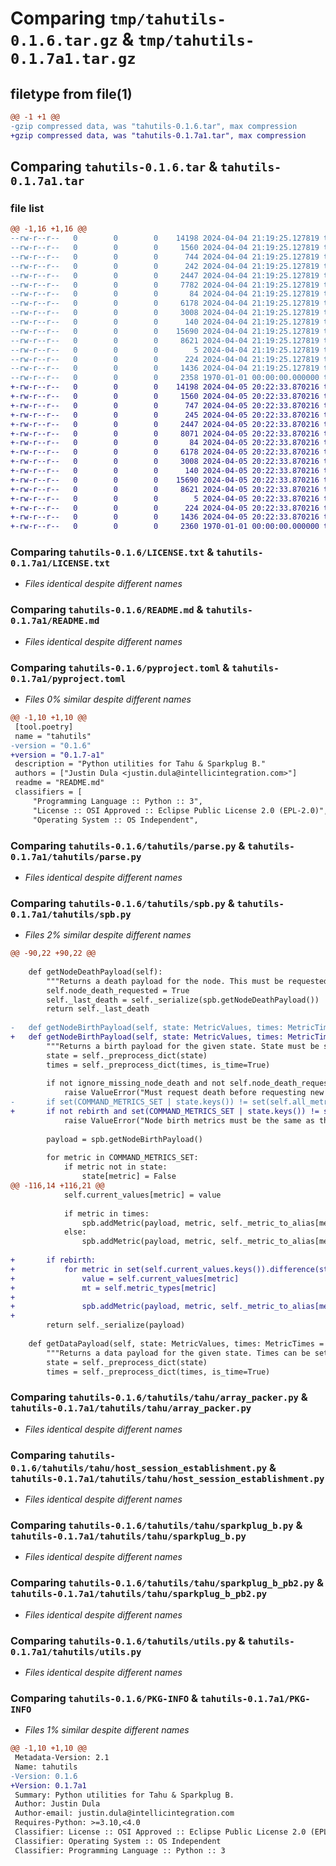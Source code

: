 # Comparing `tmp/tahutils-0.1.6.tar.gz` & `tmp/tahutils-0.1.7a1.tar.gz`

## filetype from file(1)

```diff
@@ -1 +1 @@
-gzip compressed data, was "tahutils-0.1.6.tar", max compression
+gzip compressed data, was "tahutils-0.1.7a1.tar", max compression
```

## Comparing `tahutils-0.1.6.tar` & `tahutils-0.1.7a1.tar`

### file list

```diff
@@ -1,16 +1,16 @@
--rw-r--r--   0        0        0    14198 2024-04-04 21:19:25.127819 tahutils-0.1.6/LICENSE.txt
--rw-r--r--   0        0        0     1560 2024-04-04 21:19:25.127819 tahutils-0.1.6/README.md
--rw-r--r--   0        0        0      744 2024-04-04 21:19:25.127819 tahutils-0.1.6/pyproject.toml
--rw-r--r--   0        0        0      242 2024-04-04 21:19:25.127819 tahutils-0.1.6/tahutils/__init__.py
--rw-r--r--   0        0        0     2447 2024-04-04 21:19:25.127819 tahutils-0.1.6/tahutils/parse.py
--rw-r--r--   0        0        0     7782 2024-04-04 21:19:25.127819 tahutils-0.1.6/tahutils/spb.py
--rw-r--r--   0        0        0       84 2024-04-04 21:19:25.127819 tahutils-0.1.6/tahutils/tahu/__init__.py
--rw-r--r--   0        0        0     6178 2024-04-04 21:19:25.127819 tahutils-0.1.6/tahutils/tahu/array_packer.py
--rw-r--r--   0        0        0     3008 2024-04-04 21:19:25.127819 tahutils-0.1.6/tahutils/tahu/host_session_establishment.py
--rw-r--r--   0        0        0      140 2024-04-04 21:19:25.127819 tahutils-0.1.6/tahutils/tahu/readme.md
--rw-r--r--   0        0        0    15690 2024-04-04 21:19:25.127819 tahutils-0.1.6/tahutils/tahu/sparkplug_b.py
--rw-r--r--   0        0        0     8621 2024-04-04 21:19:25.127819 tahutils-0.1.6/tahutils/tahu/sparkplug_b_pb2.py
--rw-r--r--   0        0        0        5 2024-04-04 21:19:25.127819 tahutils-0.1.6/tahutils/tahu_version.txt
--rw-r--r--   0        0        0      224 2024-04-04 21:19:25.127819 tahutils-0.1.6/tahutils/types.py
--rw-r--r--   0        0        0     1436 2024-04-04 21:19:25.127819 tahutils-0.1.6/tahutils/utils.py
--rw-r--r--   0        0        0     2358 1970-01-01 00:00:00.000000 tahutils-0.1.6/PKG-INFO
+-rw-r--r--   0        0        0    14198 2024-04-05 20:22:33.870216 tahutils-0.1.7a1/LICENSE.txt
+-rw-r--r--   0        0        0     1560 2024-04-05 20:22:33.870216 tahutils-0.1.7a1/README.md
+-rw-r--r--   0        0        0      747 2024-04-05 20:22:33.870216 tahutils-0.1.7a1/pyproject.toml
+-rw-r--r--   0        0        0      245 2024-04-05 20:22:33.870216 tahutils-0.1.7a1/tahutils/__init__.py
+-rw-r--r--   0        0        0     2447 2024-04-05 20:22:33.870216 tahutils-0.1.7a1/tahutils/parse.py
+-rw-r--r--   0        0        0     8071 2024-04-05 20:22:33.870216 tahutils-0.1.7a1/tahutils/spb.py
+-rw-r--r--   0        0        0       84 2024-04-05 20:22:33.870216 tahutils-0.1.7a1/tahutils/tahu/__init__.py
+-rw-r--r--   0        0        0     6178 2024-04-05 20:22:33.870216 tahutils-0.1.7a1/tahutils/tahu/array_packer.py
+-rw-r--r--   0        0        0     3008 2024-04-05 20:22:33.870216 tahutils-0.1.7a1/tahutils/tahu/host_session_establishment.py
+-rw-r--r--   0        0        0      140 2024-04-05 20:22:33.870216 tahutils-0.1.7a1/tahutils/tahu/readme.md
+-rw-r--r--   0        0        0    15690 2024-04-05 20:22:33.870216 tahutils-0.1.7a1/tahutils/tahu/sparkplug_b.py
+-rw-r--r--   0        0        0     8621 2024-04-05 20:22:33.870216 tahutils-0.1.7a1/tahutils/tahu/sparkplug_b_pb2.py
+-rw-r--r--   0        0        0        5 2024-04-05 20:22:33.870216 tahutils-0.1.7a1/tahutils/tahu_version.txt
+-rw-r--r--   0        0        0      224 2024-04-05 20:22:33.870216 tahutils-0.1.7a1/tahutils/types.py
+-rw-r--r--   0        0        0     1436 2024-04-05 20:22:33.870216 tahutils-0.1.7a1/tahutils/utils.py
+-rw-r--r--   0        0        0     2360 1970-01-01 00:00:00.000000 tahutils-0.1.7a1/PKG-INFO
```

### Comparing `tahutils-0.1.6/LICENSE.txt` & `tahutils-0.1.7a1/LICENSE.txt`

 * *Files identical despite different names*

### Comparing `tahutils-0.1.6/README.md` & `tahutils-0.1.7a1/README.md`

 * *Files identical despite different names*

### Comparing `tahutils-0.1.6/pyproject.toml` & `tahutils-0.1.7a1/pyproject.toml`

 * *Files 0% similar despite different names*

```diff
@@ -1,10 +1,10 @@
 [tool.poetry]
 name = "tahutils"
-version = "0.1.6"
+version = "0.1.7-a1"
 description = "Python utilities for Tahu & Sparkplug B."
 authors = ["Justin Dula <justin.dula@intellicintegration.com>"]
 readme = "README.md"
 classifiers = [
     "Programming Language :: Python :: 3",
     "License :: OSI Approved :: Eclipse Public License 2.0 (EPL-2.0)",
     "Operating System :: OS Independent",
```

### Comparing `tahutils-0.1.6/tahutils/parse.py` & `tahutils-0.1.7a1/tahutils/parse.py`

 * *Files identical despite different names*

### Comparing `tahutils-0.1.6/tahutils/spb.py` & `tahutils-0.1.7a1/tahutils/spb.py`

 * *Files 2% similar despite different names*

```diff
@@ -90,22 +90,22 @@
 	
 	def getNodeDeathPayload(self):
 		"""Returns a death payload for the node. This must be requested and sent as part of the connection."""
 		self.node_death_requested = True
 		self._last_death = self._serialize(spb.getNodeDeathPayload())
 		return self._last_death
 	
-	def getNodeBirthPayload(self, state: MetricValues, times: MetricTimes = dict(), ignore_missing_node_death: bool = False):
+	def getNodeBirthPayload(self, state: MetricValues, times: MetricTimes = dict(), rebirth: bool = False, ignore_missing_node_death: bool = False):
 		"""Returns a birth payload for the given state. State must be set for all metrics. Times can be set for specific metrics, if desired."""
 		state = self._preprocess_dict(state)
 		times = self._preprocess_dict(times, is_time=True)
 		
 		if not ignore_missing_node_death and not self.node_death_requested:
 			raise ValueError("Must request death before requesting new birth")
-		if set(COMMAND_METRICS_SET | state.keys()) != set(self.all_metrics):
+		if not rebirth and set(COMMAND_METRICS_SET | state.keys()) != set(self.all_metrics):
 			raise ValueError("Node birth metrics must be the same as the model's metrics")
 
 		payload = spb.getNodeBirthPayload()
 
 		for metric in COMMAND_METRICS_SET:
 			if metric not in state:
 				state[metric] = False
@@ -116,14 +116,21 @@
 			self.current_values[metric] = value
 
 			if metric in times:
 				spb.addMetric(payload, metric, self._metric_to_alias[metric], mt, value, metric[times])
 			else:
 				spb.addMetric(payload, metric, self._metric_to_alias[metric], mt, value)
 
+		if rebirth:
+			for metric in set(self.current_values.keys()).difference(state.keys()):
+				value = self.current_values[metric]
+				mt = self.metric_types[metric]
+
+				spb.addMetric(payload, metric, self._metric_to_alias[metric], mt, value)
+
 		return self._serialize(payload)
 	
 	def getDataPayload(self, state: MetricValues, times: MetricTimes = dict()):
 		"""Returns a data payload for the given state. Times can be set for specific metrics, if desired."""
 		state = self._preprocess_dict(state)
 		times = self._preprocess_dict(times, is_time=True)
```

### Comparing `tahutils-0.1.6/tahutils/tahu/array_packer.py` & `tahutils-0.1.7a1/tahutils/tahu/array_packer.py`

 * *Files identical despite different names*

### Comparing `tahutils-0.1.6/tahutils/tahu/host_session_establishment.py` & `tahutils-0.1.7a1/tahutils/tahu/host_session_establishment.py`

 * *Files identical despite different names*

### Comparing `tahutils-0.1.6/tahutils/tahu/sparkplug_b.py` & `tahutils-0.1.7a1/tahutils/tahu/sparkplug_b.py`

 * *Files identical despite different names*

### Comparing `tahutils-0.1.6/tahutils/tahu/sparkplug_b_pb2.py` & `tahutils-0.1.7a1/tahutils/tahu/sparkplug_b_pb2.py`

 * *Files identical despite different names*

### Comparing `tahutils-0.1.6/tahutils/utils.py` & `tahutils-0.1.7a1/tahutils/utils.py`

 * *Files identical despite different names*

### Comparing `tahutils-0.1.6/PKG-INFO` & `tahutils-0.1.7a1/PKG-INFO`

 * *Files 1% similar despite different names*

```diff
@@ -1,10 +1,10 @@
 Metadata-Version: 2.1
 Name: tahutils
-Version: 0.1.6
+Version: 0.1.7a1
 Summary: Python utilities for Tahu & Sparkplug B.
 Author: Justin Dula
 Author-email: justin.dula@intellicintegration.com
 Requires-Python: >=3.10,<4.0
 Classifier: License :: OSI Approved :: Eclipse Public License 2.0 (EPL-2.0)
 Classifier: Operating System :: OS Independent
 Classifier: Programming Language :: Python :: 3
```


